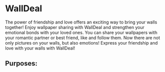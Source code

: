 # WallDeal
<p>The power of friendship and love offers an exciting way to bring your walls together! Enjoy wallpaper sharing with WallDeal and strengthen your emotional bonds with your loved ones. You can share your wallpapers with your romantic partner or best friend, like and follow them. Now there are not only pictures on your walls, but also emotions! Express your friendship and love with your walls with WallDeal!</p>

## Purposes:
<p></p>
